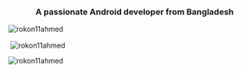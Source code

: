 
<h3 align="center">A passionate Android developer from Bangladesh</h3>

<p align="left"> <img src="https://komarev.com/ghpvc/?username=rokon11ahmed&label=Profile%20views&color=0e75b6&style=flat" alt="rokon11ahmed" /> </p>

<p>&nbsp;<img align="center" src="https://github-readme-stats.vercel.app/api?username=rokon11ahmed&show_icons=true&locale=en" alt="rokon11ahmed" /></p>

<p><img align="center" src="https://github-readme-streak-stats.herokuapp.com/?user=rokon11ahmed&" alt="rokon11ahmed" /></p>
